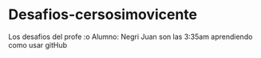 # Desafios-cersosimovicente
Los desafios del profe :o
Alumno: Negri Juan
son las 3:35am aprendiendo como usar gitHub
